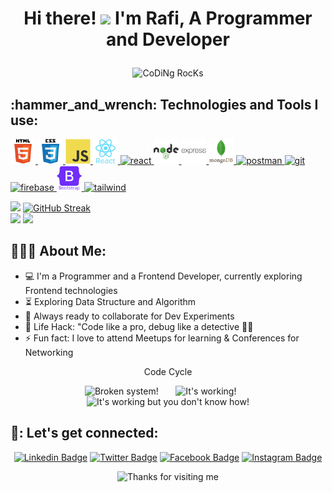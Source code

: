 <div align="center">
 <h1>Hi there! <img src="https://github.com/TheDudeThatCode/TheDudeThatCode/blob/master/Assets/Hi.gif" width="35" /> I'm Rafi, A Programmer and Developer <p></p></h1>
<img src="https://github.com/SP-XD/SP-XD/blob/main/images/dev-working_rounded.gif?raw=true" href="https://github.com/sp-xd" alt="CoDiNg RocKs"  width="60%"/><br> 
</div>






<h2 align="left">:hammer_and_wrench: Technologies and Tools I use:</h2>
<p align="left">
    <a href="https://www.w3.org/html/" target="_blank"> <img src="https://raw.githubusercontent.com/devicons/devicon/master/icons/html5/html5-original-wordmark.svg" alt="html5" width="40" height="40"/> </a>
    <a href="https://www.w3schools.com/css/" target="_blank"> <img src="https://raw.githubusercontent.com/devicons/devicon/master/icons/css3/css3-original-wordmark.svg" alt="css3" width="40" height="40"/> </a>
    <a href="https://developer.mozilla.org/en-US/docs/Web/JavaScript" target="_blank"> <img src="https://raw.githubusercontent.com/devicons/devicon/master/icons/javascript/javascript-original.svg" alt="javascript" width="40" height="40"/> </a>
<a href="https://reactjs.org/" target="_blank"> <img src="https://raw.githubusercontent.com/devicons/devicon/master/icons/react/react-original-wordmark.svg" alt="react" width="40" height="40"/> </a>
<a href="https://reactjs.org/" target="_blank"> <img src="https://www.vectorlogo.zone/logos/nextjs/nextjs-icon.svg" alt="react" width="40" height="40"/> </a>
      <a href="https://nodejs.org" target="_blank"> <img src="https://raw.githubusercontent.com/devicons/devicon/master/icons/nodejs/nodejs-original-wordmark.svg" alt="nodejs" width="40" height="40"/> </a>
<a href="https://expressjs.com" target="_blank" rel="noreferrer"> <img src="https://raw.githubusercontent.com/devicons/devicon/master/icons/express/express-original-wordmark.svg" alt="express" width="40" height="40"/>    <a href="https://www.mongodb.com/" target="_blank"> <img src="https://raw.githubusercontent.com/devicons/devicon/master/icons/mongodb/mongodb-original-wordmark.svg" alt="mongodb" width="40" height="40"/> </a>
<a href="https://www.postman.com/" target="_blank"> <img src="https://www.vectorlogo.zone/logos/getpostman/getpostman-icon.svg" alt="postman" width="40" height="40"/> </a>
<a href="https://git-scm.com/" target="_blank"> <img src="https://www.vectorlogo.zone/logos/git-scm/git-scm-icon.svg" alt="git" width="40" height="40"/> </a>
 <a href="https://firebase.google.com/" target="_blank"> <img src="https://www.vectorlogo.zone/logos/firebase/firebase-icon.svg" alt="firebase" width="40" height="40"/> </a>
  <a href="https://getbootstrap.com" target="_blank" rel="noreferrer"> <img src="https://raw.githubusercontent.com/devicons/devicon/master/icons/bootstrap/bootstrap-plain-wordmark.svg" alt="bootstrap" width="40" height="40"/> </a>  <a href="https://tailwindcss.com/" target="_blank" rel="noreferrer"> <img src="https://www.vectorlogo.zone/logos/tailwindcss/tailwindcss-icon.svg" alt="tailwind" width="40" height="40"/> </a>
    </p>

![](http://github-profile-summary-cards.vercel.app/api/cards/profile-details?username=sabkat-ahmed-rafi&theme=algolia)
[![GitHub Streak](https://streak-stats.demolab.com?user=sabkat-ahmed-rafi&theme=algolia&hide_border=true)](https://git.io/streak-stats) <br>
![](http://github-profile-summary-cards.vercel.app/api/cards/repos-per-language?username=sabkat-ahmed-rafi&theme=algolia)
![](http://github-profile-summary-cards.vercel.app/api/cards/stats?username=sabkat-ahmed-rafi&theme=algolia)


<h2 align="left">👨🏻‍💻 About Me:</h2>

- :computer: I'm a Programmer and a Frontend Developer, currently exploring Frontend technologies
- :hourglass_flowing_sand: Exploring Data Structure and Algorithm
- :rocket: Always ready to collaborate for Dev Experiments
- :dart: Life Hack: "Code like a pro, debug like a detective 🕵️‍♂️
- :zap: Fun fact: I love to attend Meetups for learning & Conferences for Networking<br>



<p align="center">Code Cycle<p>
<div align="center">
<img src="https://raw.githubusercontent.com/Tarikul-Islam-Anik/Animated-Fluent-Emojis/master/Emojis/Smilies/Face%20with%20Spiral%20Eyes.png" width="10%" alt="Broken system!"/>
&nbsp;&nbsp;&nbsp;&nbsp;&nbsp;
<img src="https://raw.githubusercontent.com/Tarikul-Islam-Anik/Animated-Fluent-Emojis/master/Emojis/Smilies/Relieved%20Face.png" width="10%" alt="It's working!"/>
&nbsp;&nbsp;&nbsp;&nbsp;&nbsp;
<img src="https://raw.githubusercontent.com/Tarikul-Islam-Anik/Animated-Fluent-Emojis/master/Emojis/Smilies/Astonished%20Face.png" width="10%" alt="It's working but you don't know how!"/><br>  
<div/>

<h2 align="left">👊: Let's get connected:</h2>

[![Linkedin Badge](https://img.shields.io/badge/-sabkatahmedrafi-blue?style=flat-square&logo=Linkedin&logoColor=white&link=https://www.linkedin.com/in/imsivram1999/)](https://www.linkedin.com/in/sabkat-ahmed-rafi/) [![Twitter Badge](https://img.shields.io/twitter/url?url=https%3A%2F%2Fx.com%2FSabkatAhmedRafi)](https://x.com/SabkatAhmedRafi) [![Facebook Badge](https://img.shields.io/badge/-@SabkatAhmedRafi-3b5998?style=flat-square&labelColor=3b5998&logo=facebook&logoColor=white&link=https://www.facebook.com/jonnalagadda.shivaram)](https://www.facebook.com/sabkatahmedrafi/) [![Instagram Badge](https://img.shields.io/badge/-sabkatahmedrafi-D7008A?style=flat-square&labelColor=D7008A&logo=Instagram&logoColor=white&link=https://www.instagram.com/itz.me____p.r.i.n.c.e_____/)](https://www.instagram.com/sabkatahmedrafi/)

<img height="120" alt="Thanks for visiting me" width="100%" src="https://raw.githubusercontent.com/BrunnerLivio/brunnerlivio/master/images/marquee.svg" />
<!-- [![Linkedin Badge](https://img.shields.io/badge/-Sivram.tech-blueviolet?style=flat-square&logo=appveyor&logoColor=white&link=https://sivram.tech/)](https://sivram.tech/) -->
